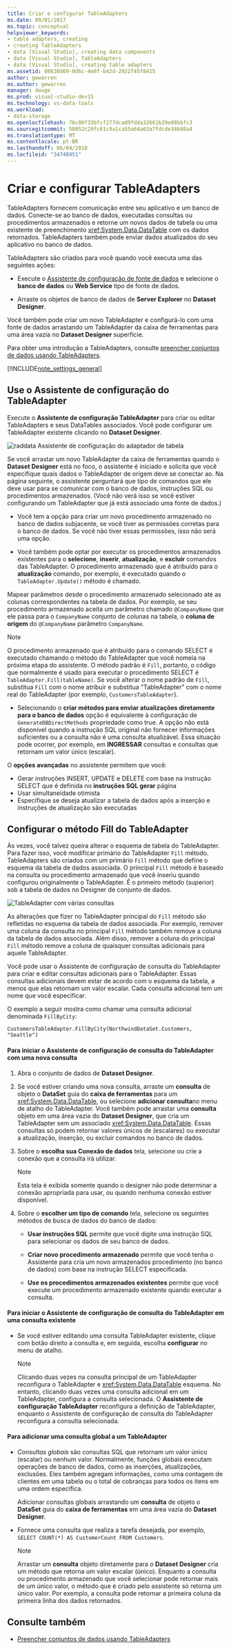 ```yaml
---
title: Criar e configurar TableAdapters
ms.date: 09/01/2017
ms.topic: conceptual
helpviewer_keywords:
- table adapters, creating
- creating TableAdapters
- data [Visual Studio], creating data components
- data [Visual Studio], TableAdapters
- data [Visual Studio], creating table adapters
ms.assetid: 08630d69-0d6c-4e8f-b42d-2922f45f8415
author: gewarren
ms.author: gewarren
manager: douge
ms.prod: visual-studio-dev15
ms.technology: vs-data-tools
ms.workload:
- data-storage
ms.openlocfilehash: 76c00f33bfcf277dcad9fdda32661b29e08bbfc3
ms.sourcegitcommit: 58052c29fc61c9a1ca55a64a63a7fdcde34668a4
ms.translationtype: MT
ms.contentlocale: pt-BR
ms.lasthandoff: 06/04/2018
ms.locfileid: "34748951"
---
```

# <a name="create-and-configure-tableadapters"></a>Criar e configurar TableAdapters
TableAdapters fornecem comunicação entre seu aplicativo e um banco de dados. Conecte-se ao banco de dados, executadas consultas ou procedimentos armazenados e retorne um novos dados de tabela ou uma existente de preenchimento <xref:System.Data.DataTable> com os dados retornados. TableAdapters também pode enviar dados atualizados do seu aplicativo no banco de dados.

TableAdapters são criados para você quando você executa uma das seguintes ações:

-   Execute o [Assistente de configuração de fonte de dados](../data-tools/media/data-source-configuration-wizard.png) e selecione o **banco de dados** ou **Web Service** tipo de fonte de dados.

-   Arraste os objetos de banco de dados de **Server Explorer** no **Dataset Designer**.

Você também pode criar um novo TableAdapter e configurá-lo com uma fonte de dados arrastando um TableAdapter da caixa de ferramentas para uma área vazia no **Dataset Designer** superfície.

Para obter uma introdução a TableAdapters, consulte [preencher conjuntos de dados usando TableAdapters](../data-tools/fill-datasets-by-using-tableadapters.md).

[!INCLUDE[note_settings_general](../data-tools/includes/note_settings_general_md.md)]

## <a name="use-the-tableadapter-configuration-wizard"></a>Use o Assistente de configuração do TableAdapter
Execute o **Assistente de configuração TableAdapter** para criar ou editar TableAdapters e seus DataTables associados. Você pode configurar um TableAdapter existente clicando no **Dataset Designer**.

![raddata Assistente de configuração do adaptador de tabela](../data-tools/media/raddata-table-adapter-configuration-wizard.png)

Se você arrastar um novo TableAdapter da caixa de ferramentas quando o **Dataset Designer** está no foco, o assistente é iniciado e solicita que você especifique quais dados o TableAdapter de origem deve se conectar ao. Na página seguinte, o assistente perguntará que tipo de comandos que ele deve usar para se comunicar com o banco de dados, instruções SQL ou procedimentos armazenados. (Você não verá isso se você estiver configurando um TableAdapter que já está associado uma fonte de dados.)

-   Você tem a opção para criar um novo procedimento armazenado no banco de dados subjacente, se você tiver as permissões corretas para o banco de dados. Se você não tiver essas permissões, isso não será uma opção.

-   Você também pode optar por executar os procedimentos armazenados existentes para o **selecione**, **inserir**, **atualização**, e **excluir** comandos das TableAdapter. O procedimento armazenado que é atribuído para o **atualização** comando, por exemplo, é executado quando o `TableAdapter.Update()` método é chamado.

Mapear parâmetros desde o procedimento armazenado selecionado até as colunas correspondentes na tabela de dados. Por exemplo, se seu procedimento armazenado aceita um parâmetro chamado `@CompanyName` que ele passa para o `CompanyName` conjunto de colunas na tabela, o **coluna de origem** do `@CompanyName` parâmetro `CompanyName`.

> [!NOTE]
>  O procedimento armazenado que é atribuído para o comando SELECT é executado chamando o método do TableAdapter que você nomeia na próxima etapa do assistente. O método padrão é `Fill`, portanto, o código que normalmente é usado para executar o procedimento SELECT é `TableAdapter.Fill(tableName)`. Se você alterar o nome padrão de `Fill`, substitua `Fill` com o nome atribuir e substitua "TableAdapter" com o nome real do TableAdapter (por exemplo, `CustomersTableAdapter`).

-   Selecionando o **criar métodos para enviar atualizações diretamente para o banco de dados** opção é equivalente à configuração de `GenerateDBDirectMethods` propriedade como true. A opção não está disponível quando a instrução SQL original não fornecer informações suficientes ou a consulta não é uma consulta atualizável. Essa situação pode ocorrer, por exemplo, em **INGRESSAR** consultas e consultas que retornam um valor único (escalar).

O **opções avançadas** no assistente permitem que você:
- Gerar instruções INSERT, UPDATE e DELETE com base na instrução SELECT que é definida no **instruções SQL gerar** página
- Usar simultaneidade otimista
- Especifique se deseja atualizar a tabela de dados após a inserção e instruções de atualização são executadas

## <a name="configure-a-tableadapters-fill-method"></a>Configurar o método Fill do TableAdapter
Às vezes, você talvez queira alterar o esquema de tabela do TableAdapter. Para fazer isso, você modificar primário do TableAdapter `Fill` método. TableAdapters são criados com um primário `Fill` método que define o esquema da tabela de dados associada. O principal `Fill` método é baseado na consulta ou procedimento armazenado que você inseriu quando configurou originalmente o TableAdapter. É o primeiro método (superior) sob a tabela de dados no Designer de conjunto de dados.

![TableAdapter com várias consultas](../data-tools/media/tableadapter.gif)

As alterações que fizer no TableAdapter principal do `Fill` método são refletidas no esquema da tabela de dados associada. Por exemplo, remover uma coluna da consulta no principal `Fill` método também remove a coluna da tabela de dados associada. Além disso, remover a coluna do principal `Fill` método remove a coluna de quaisquer consultas adicionais para aquele TableAdapter.

Você pode usar o Assistente de configuração de consulta do TableAdapter para criar e editar consultas adicionais para o TableAdapter. Essas consultas adicionais devem estar de acordo com o esquema da tabela, a menos que elas retornam um valor escalar.  Cada consulta adicional tem um nome que você especificar.

O exemplo a seguir mostra como chamar uma consulta adicional denominada `FillByCity`:

`CustomersTableAdapter.FillByCity(NorthwindDataSet.Customers, "Seattle")`

#### <a name="to-start-the-tableadapter-query-configuration-wizard-with-a-new-query"></a>Para iniciar o Assistente de configuração de consulta do TableAdapter com uma nova consulta

1.  Abra o conjunto de dados de **Dataset Designer**.

2.  Se você estiver criando uma nova consulta, arraste um **consulta** de objeto o **DataSet** guia do **caixa de ferramentas** para um <xref:System.Data.DataTable>, ou selecione **adicionar consulta**no menu de atalho do TableAdapter. Você também pode arrastar uma **consulta** objeto em uma área vazia do **Dataset Designer**, que cria um TableAdapter sem um associado <xref:System.Data.DataTable>. Essas consultas só podem retornar valores únicos de (escalares) ou executar a atualização, inserção, ou excluir comandos no banco de dados.

3.  Sobre o **escolha sua Conexão de dados** tela, selecione ou crie a conexão que a consulta irá utilizar.

    > [!NOTE]
    >  Esta tela é exibida somente quando o designer não pode determinar a conexão apropriada para usar, ou quando nenhuma conexão estiver disponível.

4.  Sobre o **escolher um tipo de comando** tela, selecione os seguintes métodos de busca de dados do banco de dados:

    -   **Usar instruções SQL** permite que você digite uma instrução SQL para selecionar os dados de seu banco de dados.

    -   **Criar novo procedimento armazenado** permite que você tenha o Assistente para cria um novo armazenados procedimento (no banco de dados) com base na instrução SELECT especificada.

    -   **Use os procedimentos armazenados existentes** permite que você execute um procedimento armazenado existente quando executar a consulta.

#### <a name="to-start-the-tableadapter-query-configuration-wizard-on-an-existing-query"></a>Para iniciar o Assistente de configuração de consulta do TableAdapter em uma consulta existente

-   Se você estiver editando uma consulta TableAdapter existente, clique com botão direito a consulta e, em seguida, escolha **configurar** no menu de atalho.

    > [!NOTE]
    >  Clicando duas vezes na consulta principal de um TableAdapter reconfigura o TableAdapter e <xref:System.Data.DataTable> esquema. No entanto, clicando duas vezes uma consulta adicional em um TableAdapter, configura a consulta selecionada. O **Assistente de configuração TableAdapter** reconfigura a definição de TableAdapter, enquanto o Assistente de configuração de consulta do TableAdapter reconfigura a consulta selecionada.

#### <a name="to-add-a-global--query-to-a-tableadapter"></a>Para adicionar uma consulta global a um TableAdapter

-   *Consultas globais* são consultas SQL que retornam um valor único (escalar) ou nenhum valor. Normalmente, funções globais executam operações de banco de dados, como as inserções, atualizações, exclusões. Eles também agregam informações, como uma contagem de clientes em uma tabela ou o total de cobranças para todos os itens em uma ordem específica.

     Adicionar consultas globais arrastando um **consulta** de objeto o **DataSet** guia do **caixa de ferramentas** em uma área vazia do **Dataset Designer**.

-   Fornece uma consulta que realiza a tarefa desejada, por exemplo, `SELECT COUNT(*) AS CustomerCount FROM Customers`.

    > [!NOTE]
    >  Arrastar um **consulta** objeto diretamente para o **Dataset Designer** cria um método que retorna um valor escalar (único). Enquanto a consulta ou procedimento armazenado que você selecionar pode retornar mais de um único valor, o método que é criado pelo assistente só retorna um único valor. Por exemplo, a consulta pode retornar a primeira coluna da primeira linha dos dados retornados.

## <a name="see-also"></a>Consulte também

- [Preencher conjuntos de dados usando TableAdapters](../data-tools/fill-datasets-by-using-tableadapters.md)